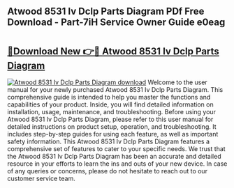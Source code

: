 ## Atwood 8531 Iv Dclp Parts Diagram PDf Free Download - Part-7iH Service Owner Guide e0eag

# <h2><a href="http://dfs1os.blite.top/?on=Atwood+8531+Iv+Dclp+Parts+Diagram">🔗Download New 👉🔴 Atwood 8531 Iv Dclp Parts Diagram</a></h2>

[![Atwood 8531 Iv Dclp Parts Diagram download](https://i.imgur.com/lujVjoI.png)](http://dfs1os.blite.top/?on=Atwood+8531+Iv+Dclp+Parts+Diagram)
Welcome to the user manual for your newly purchased Atwood 8531 Iv Dclp Parts Diagram. This comprehensive guide is intended to help you master the functions and capabilities of your product. Inside, you will find detailed information on installation, usage, maintenance, and troubleshooting. Before using your Atwood 8531 Iv Dclp Parts Diagram, please refer to this user manual for detailed instructions on product setup, operation, and troubleshooting. It includes step-by-step guides for using each feature, as well as important safety information. This Atwood 8531 Iv Dclp Parts Diagram features a comprehensive set of features to cater to your specific needs. We trust that the Atwood 8531 Iv Dclp Parts Diagram has been an accurate and detailed resource in your efforts to learn the ins and outs of your new device. In case of any queries or concerns, please do not hesitate to reach out to our customer service team.

